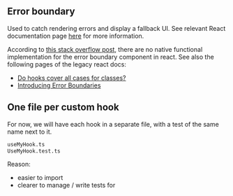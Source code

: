 ## Error boundary

Used to catch rendering errors and display a fallback UI. See relevant React documentation page [here](https://react.dev/reference/react/Component#catching-rendering-errors-with-an-error-boundary) for more information.

According to [this stack overflow post](https://stackoverflow.com/questions/48482619/how-can-i-make-use-of-error-boundaries-in-functional-react-components), there are no native functional implementation for the error boundary component in react. See also the following pages of the legacy react docs:
- [Do hooks cover all cases for classes?](https://legacy.reactjs.org/docs/hooks-faq.html#do-hooks-cover-all-use-cases-for-classes)
- [Introducing Error Boundaries](https://legacy.reactjs.org/docs/error-boundaries.html#introducing-error-boundaries)


## One file per custom hook

For now, we will have each hook in a separate file, with a test of the same name next to it.

```bash
useMyHook.ts
UseMyHook.test.ts
```

Reason:

- easier to import
- clearer to manage / write tests for
